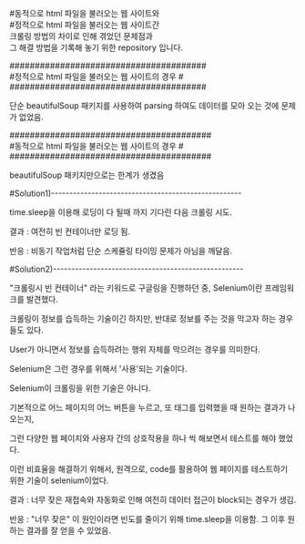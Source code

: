 #동적으로 html 파일을 불러오는 웹 사이트와 \
#정적으로 html 파일을 불러오는 웹 사이트간 \
크롤링 방법의 차이로 인해 겪었던 문제점과 \
그 해결 방법을 기록해 놓기 위한 repository 입니다. 


####################################### \
#정적으로 html 파일을 불러오는 웹 사이트의 경우 # \
#######################################

단순 beautifulSoup 패키지를 사용하여 parsing 하여도 데이터를 모아 오는 것에 문제가 없었음.

######################################## \
#동적으로 html 파일을 불러오는 웹 사이트의 경우 # \
######################################## 

beautifulSoup 패키지만으로는 한계가 생겼음 

#Solution1)---------------------------------------------------- 

time.sleep을 이용해 로딩이 다 될때 까지 기다린 다음 크롤링 시도. 

결과 : 여전히 빈 컨테이너만 로딩 됨.

반응 : 비동기 작업처럼 단순 스케쥴링 타이밍 문제가 아님을 깨달음.



#Solution2)----------------------------------------------------

"크롤링시 빈 컨테이너" 라는 키워드로 구글링을 진행하던 중, Selenium이란 프레임워크를 발견했다.

크롤링이 정보를 습득하는 기술이긴 하지만, 반대로 정보를 주는 것을 막고자 하는 경우들도 있다.

User가 아니면서 정보를 습득하려는 행위 자체를 막으려는 경우를 의미한다.

Selenium은 그런 경우를 위해서 '사용'되는 기술이다.

Selenium이 크롤링을 위한 기술은 아니다.

기본적으로 어느 페이지의 어느 버튼을 누르고, 또 태그를 입력했을 때 원하는 결과가 나오는지,

그런 다양한 웹 페이지와 사용자 간의 상호작용을 하나 씩 해보면서 테스트를 해야 했었다.

이런 비효율을 해결하기 위해서, 원격으로, code를 활용하여 웹 페이지를 테스트하기 위한 기술이 selenium이었다.

결과 : 너무 잦은 재접속와 자동화로 인해 여전히 데이터 접근이 block되는 경우가 생김.

반응 : "너무 잦은" 이 원인이라면 빈도를 줄이기 위해 time.sleep을 이용함. 
       그 이후 원하는 결과를 잘 얻을 수 있었음. 
       
      



